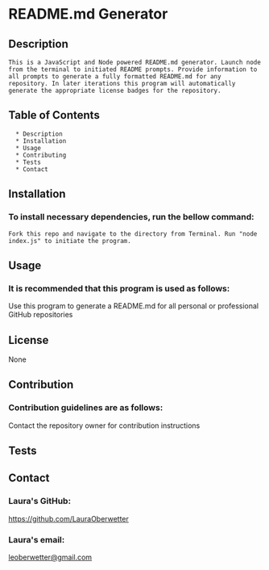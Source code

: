 # README.md Generator

  ## Description
    This is a JavaScript and Node powered README.md generator. Launch node from the terminal to initiated README prompts. Provide information to all prompts to generate a fully formatted README.md for any repository. In later iterations this program will automatically generate the appropriate license badges for the repository.  

  ## Table of Contents
      * Description
      * Installation
      * Usage
      * Contributing
      * Tests
      * Contact
  
  ## Installation
  ### To install necessary dependencies, run the bellow command:
  ```
  Fork this repo and navigate to the directory from Terminal. Run "node index.js" to initiate the program.
  ```

  ## Usage
  ### It is recommended that this program is used as follows: 
  Use this program to generate a README.md for all personal or professional GitHub repositories

  ## License
  None

  ## Contribution
  ### Contribution guidelines are as follows:
  Contact the repository owner for contribution instructions

  ## Tests
  

  ## Contact
  ### Laura's GitHub:
  https://github.com/LauraOberwetter
  ### Laura's email:
  leoberwetter@gmail.com